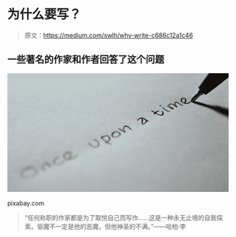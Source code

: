 # 为什么要写？

> 原文：<https://medium.com/swlh/why-write-c686c12a1c46>

## 一些著名的作家和作者回答了这个问题

![](img/aff5927cfbc5ac29f275bbf9bf8e4d26.png)

pixabay.com

> “任何称职的作家都是为了取悦自己而写作……这是一种永无止境的自我探索。驱魔不一定是他的恶魔，但他神圣的不满。”——哈柏·李